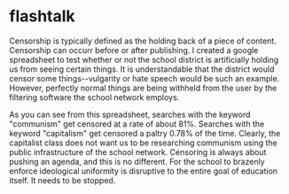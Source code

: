 # flashtalk

Censorship is typically defined as the holding back of a piece of content.  Censorship can occurr before or after publishing.  I created a google spreadsheet to test whether or not the school district is artificially holding us from seeing certain things.  It is understandable that the district would censor some things--vulgarity or hate speech would be such an example.  However, perfectly normal things are being withheld from the user by the filtering software the school network employs.

As you can see from this spreadsheet, searches with the keyword "communism" get censored at a rate of about 81%.  Searches with the keyword "capitalism" get censored a paltry 0.78% of the time.  Clearly, the capitalist class does not want us to be researching communism using the public infrastructure of the school network.  Censoring is always about pushing an agenda, and this is no different.  For the school to brazenly enforce ideological uniformity is disruptive to the entire goal of education itself.  It needs to be stopped.

